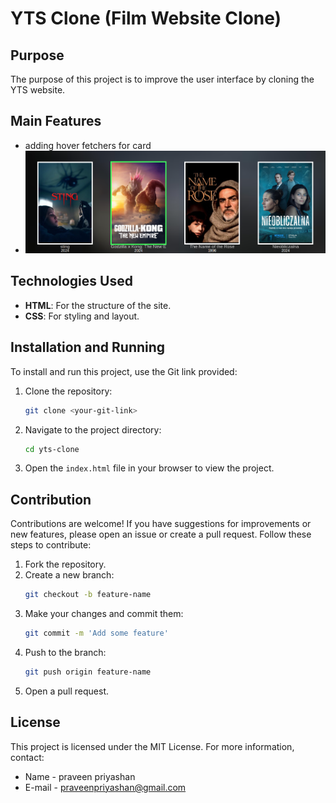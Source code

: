 # YTS Clone (Film Website Clone)

## Purpose

The purpose of this project is to improve the user interface by cloning the YTS website.

## Main Features

-  adding hover fetchers for card
- ![Project Logo](https://github.com/praveenpriyashan/yts-clone-1/blob/edit-branch/images/yts1.png)

## Technologies Used

- **HTML**: For the structure of the site.
- **CSS**: For styling and layout.

## Installation and Running

To install and run this project, use the Git link provided:

1. Clone the repository:
    ```bash
    git clone <your-git-link>
    ```
2. Navigate to the project directory:
    ```bash
    cd yts-clone
    ```
3. Open the `index.html` file in your browser to view the project.

## Contribution

Contributions are welcome! If you have suggestions for improvements or new features, please open an issue or create a pull request. Follow these steps to contribute:

1. Fork the repository.
2. Create a new branch:
    ```bash
    git checkout -b feature-name
    ```
3. Make your changes and commit them:
    ```bash
    git commit -m 'Add some feature'
    ```
4. Push to the branch:
    ```bash
    git push origin feature-name
    ```
5. Open a pull request.

## License

This project is licensed under the MIT License.
For more information, contact:

-  Name - praveen priyashan
- E-mail - [praveenpriyashan@gmail.com](mailto:your-email@example.com)
